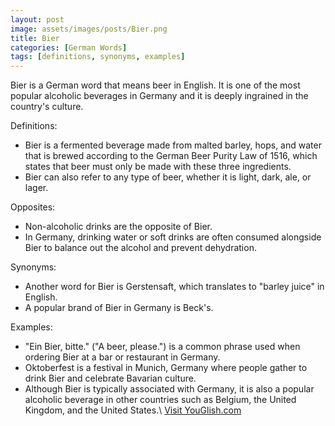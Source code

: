 ```yaml
---
layout: post
image: assets/images/posts/Bier.png
title: Bier
categories: [German Words]
tags: [definitions, synonyms, examples]
---
```


Bier is a German word that means beer in English. It is one of the most popular alcoholic beverages in Germany and it is deeply ingrained in the country's culture. 

Definitions:
- Bier is a fermented beverage made from malted barley, hops, and water that is brewed according to the German Beer Purity Law of 1516, which states that beer must only be made with these three ingredients. 
- Bier can also refer to any type of beer, whether it is light, dark, ale, or lager.

Opposites:
- Non-alcoholic drinks are the opposite of Bier. 
- In Germany, drinking water or soft drinks are often consumed alongside Bier to balance out the alcohol and prevent dehydration.

Synonyms:
- Another word for Bier is Gerstensaft, which translates to "barley juice" in English.
- A popular brand of Bier in Germany is Beck's.

Examples:
- "Ein Bier, bitte." ("A beer, please.") is a common phrase used when ordering Bier at a bar or restaurant in Germany. 
- Oktoberfest is a festival in Munich, Germany where people gather to drink Bier and celebrate Bavarian culture. 
- Although Bier is typically associated with Germany, it is also a popular alcoholic beverage in other countries such as Belgium, the United Kingdom, and the United States.\ <a id="yg-widget-0" class="youglish-widget" data-query="Bier" data-lang="german" data-components="8412" data-auto-start="0" data-bkg-color="theme_light" data-title="How%20to%20pronounce%20Bier%20in%20German"  rel="nofollow" href="https://youglish.com">Visit YouGlish.com</a><script async src="https://youglish.com/public/emb/widget.js" charset="utf-8"></script>